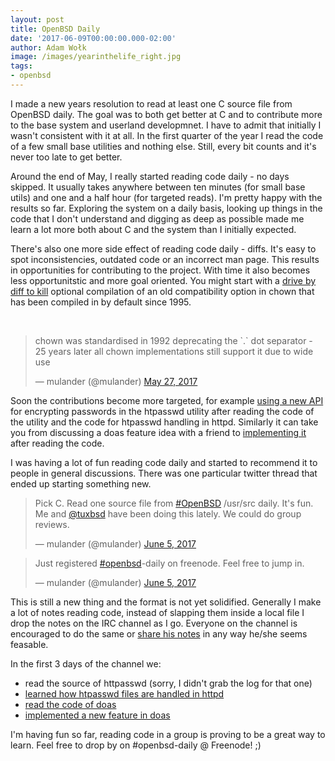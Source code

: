 ```yaml
---
layout: post
title: OpenBSD Daily
date: '2017-06-09T00:00:00.000-02:00'
author: Adam Wołk
image: /images/yearinthelife_right.jpg
tags:
- openbsd
---
```


I made a new years resolution to read at least one C source file from OpenBSD daily.
The goal was to both get better at C and to contribute more to the base system and userland
developmnet. I have to admit that initially I wasn't consistent with it at all. In the first quarter
of the year I read the code of a few small base utilities and nothing else. Still, every bit counts and it's
never too late to get better.

Around the end of May, I really started reading code daily - no days skipped. It usually takes
anywhere between ten minutes (for small base utils) and one and a half hour (for targeted reads). I'm pretty happy with
the results so far. Exploring the system on a daily basis, looking up things in the code that I don't understand
and digging as deep as possible made me learn a lot more both about C and the system than I initially expected.

There's also one more side effect of reading code daily - diffs. It's easy to spot inconsistencies, outdated code or
an incorrect man page. This results in opportunities for contributing to the project. With time it also becomes less
opportunitstic and more goal oriented. You might start with a [drive by diff to kill](https://marc.info/?l=openbsd-tech&m=149591302814638&w=2) optional compilation of an old compatibility option in chown that has been compiled in by default since 1995.

<br />

<blockquote class="twitter-tweet" data-lang="en"><p lang="en" dir="ltr">chown was standardised in 1992 deprecating the `.` dot separator - 25 years later all chown implementations still support it due to wide use</p>&mdash; mulander (@mulander) <a href="https://twitter.com/mulander/status/868577622258851841">May 27, 2017</a></blockquote>
<script async src="//platform.twitter.com/widgets.js" charset="utf-8"></script>

Soon the contributions become more targeted, for example [using a new API](https://marc.info/?t=149677112300004&r=1&w=2) for encrypting passwords
in the htpasswd utility after reading the code of the utility and the code for htpasswd handling in httpd. Similarly it can take you from discussing
a doas feature idea with a friend to [implementing it](https://marc.info/?t=149694587100005&r=1&w=2) after reading the code.

I was having a lot of fun reading code daily and started to recommend it to people in general discussions. There was one particular
twitter thread that ended up starting something new.

<blockquote class="twitter-tweet" data-lang="en"><p lang="en" dir="ltr">Pick C. Read one source file from <a href="https://twitter.com/hashtag/OpenBSD?src=hash">#OpenBSD</a> /usr/src daily. It&#39;s fun. Me and <a href="https://twitter.com/tuxbsd">@tuxbsd</a> have been doing this lately. We could do group reviews.</p>&mdash; mulander (@mulander) <a href="https://twitter.com/mulander/status/871777396743184385">June 5, 2017</a></blockquote>
<script async src="//platform.twitter.com/widgets.js" charset="utf-8"></script>

<blockquote class="twitter-tweet" data-lang="en"><p lang="en" dir="ltr">Just registered <a href="https://twitter.com/hashtag/openbsd?src=hash">#openbsd</a>-daily on freenode. Feel free to jump in.</p>&mdash; mulander (@mulander) <a href="https://twitter.com/mulander/status/871780638805950464">June 5, 2017</a></blockquote>
<script async src="//platform.twitter.com/widgets.js" charset="utf-8"></script>

This is still a new thing and the format is not yet solidified. Generally I make a lot of notes reading code, instead of slapping them inside a local file I
drop the notes on the IRC channel as I go. Everyone on the channel is encouraged to do the same or [share his notes](https://github.com/bsdtux/openbsd-daily) in any way he/she seems feasable.

In the first 3 days of the channel we:

 - read the source of httpasswd (sorry, I didn't grab the log for that one)
 - [learned how htpasswd files are handled in httpd](https://junk.tintagel.pl/openbsd-daily-httpd.txt)
 - [read the code of doas](https://junk.tintagel.pl/openbsd-daily-doas.txt)
 - [implemented a new feature in doas](https://junk.tintagel.pl/openbsd-daily-doas-confirm.txt)

I'm having fun so far, reading code in a group is proving to be a great way to learn. Feel free to drop by on #openbsd-daily @ Freenode! ;)
